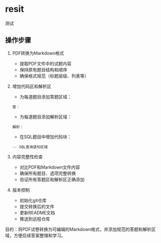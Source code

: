 # resit
测试

## 操作步骤
1. PDF转换为Markdown格式
   - 提取PDF文件中的试题内容
   - 保持原有题目结构和顺序
   - 确保格式规范（标题层级、列表等）

2. 增加代码区和解析区
   - 为每道题目添加答题区域：
   ```
   答：

   ```
   - 为每道题目添加解析区域：
   ```
   解析：

   ```
   - 在SQL题目中增加代码块：
   ```mysql
   -- SQL查询语句区域
   ```

3. 内容完整性检查
   - 对比PDF和Markdown文件内容
   - 确保所有题目、选项完整转换
   - 验证所有答题区和解析区正确添加

4. 版本控制
   - 初始化git仓库
   - 提交转换后的文件
   - 更新README文档
   - 推送到远程仓库

目的：将PDF试卷转换为可编辑的Markdown格式，并添加规范的答题和解析区域，方便后续答案整理和学习。

